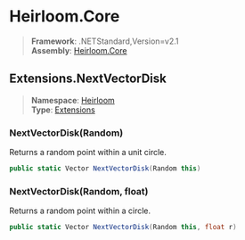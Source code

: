 # Heirloom.Core

> **Framework**: .NETStandard,Version=v2.1  
> **Assembly**: [Heirloom.Core][0]  

## Extensions.NextVectorDisk

> **Namespace**: [Heirloom][0]  
> **Type**: [Extensions][1]  

### NextVectorDisk(Random)

Returns a random point within a unit circle.

```cs
public static Vector NextVectorDisk(Random this)
```

### NextVectorDisk(Random, float)

Returns a random point within a circle.

```cs
public static Vector NextVectorDisk(Random this, float r)
```

[0]: ../../../Heirloom.Core.md
[1]: ../Extensions.md
